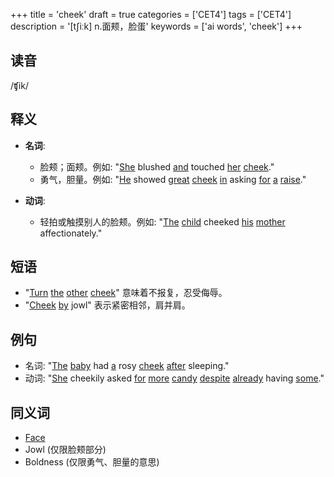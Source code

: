 +++
title = 'cheek'
draft = true
categories = ['CET4']
tags = ['CET4']
description = '[t∫iːk] n.面颊，脸蛋'
keywords = ['ai words', 'cheek']
+++

## 读音
/ʧik/

## 释义
- **名词**:
  - 脸颊；面颊。例如: "[She](/post/she/) blushed [and](/post/and/) touched [her](/post/her/) [cheek](/post/cheek/)."
  - 勇气，胆量。例如: "[He](/post/he/) showed [great](/post/great/) [cheek](/post/cheek/) [in](/post/in/) asking [for](/post/for/) [a](/post/a/) [raise](/post/raise/)."

- **动词**:
  - 轻拍或触摸别人的脸颊。例如: "[The](/post/the/) [child](/post/child/) cheeked [his](/post/his/) [mother](/post/mother/) affectionately."

## 短语
- "[Turn](/post/turn/) [the](/post/the/) [other](/post/other/) [cheek](/post/cheek/)" 意味着不报复，忍受侮辱。
- "[Cheek](/post/cheek/) [by](/post/by/) jowl" 表示紧密相邻，肩并肩。

## 例句
- 名词: "[The](/post/the/) [baby](/post/baby/) had [a](/post/a/) rosy [cheek](/post/cheek/) [after](/post/after/) sleeping."
- 动词: "[She](/post/she/) cheekily asked [for](/post/for/) [more](/post/more/) [candy](/post/candy/) [despite](/post/despite/) [already](/post/already/) having [some](/post/some/)."

## 同义词
- [Face](/post/face/)
- Jowl (仅限脸颊部分)
- Boldness (仅限勇气、胆量的意思)
